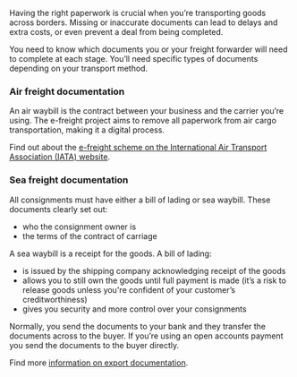 Having the right paperwork is crucial when you&rsquo;re transporting goods across borders. Missing or inaccurate documents can lead to delays and extra costs, or even prevent a deal from being completed.

You need to know which documents you or your freight forwarder will need to complete at each stage. You&rsquo;ll need specific types of documents depending on your transport method.

### Air freight documentation

An air waybill is the contract between your business and the carrier you&rsquo;re using. The e-freight project aims to remove all paperwork from air cargo transportation, making it a digital process.

Find out about the [e-freight scheme on the International Air Transport Association (IATA) website](http://www.iata.org/whatwedo/cargo/e/efreight/Pages/index.aspx "International Air Transport Association (IATA) website").

### Sea freight documentation

All consignments must have either a bill of lading or sea waybill. These documents clearly set out:

- who the consignment owner is
- the terms of the contract of carriage

A sea waybill is a receipt for the goods. A bill of lading:

- is issued by the shipping company acknowledging receipt of the goods
- allows you to still own the goods until full payment is made (it&rsquo;s a risk to release goods unless you're confident of your customer&rsquo;s creditworthiness)
- gives you security and more control over your consignments

Normally, you send the documents to your bank and they transfer the documents across to the buyer. If you&rsquo;re using an open accounts payment you send the documents to the buyer directly.

Find more [information on export documentation](https://www.gov.uk/guidance/international-trade-paperwork-the-basics "International trade paperwork - GOV.UK").
